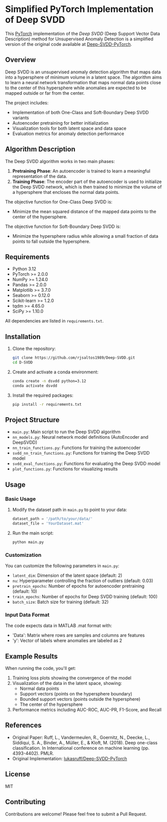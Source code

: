 # Simplified PyTorch Implementation of Deep SVDD

This [PyTorch](https://pytorch.org/) implementation of the *Deep SVDD* (Deep Support Vector Data Description) method for Unsupervised Anomaly Detection is a simplified version of the original code available at [Deep-SVDD-PyTorch](https://github.com/lukasruff/Deep-SVDD-PyTorch).

## Overview

Deep SVDD is an unsupervised anomaly detection algorithm that maps data into a hypersphere of minimum volume in a latent space. The algorithm aims to learn a neural network transformation that maps normal data points close to the center of this hypersphere while anomalies are expected to be mapped outside or far from the center.

The project includes:
- Implementation of both One-Class and Soft-Boundary Deep SVDD variants
- Autoencoder pretraining for better initialization
- Visualization tools for both latent space and data space
- Evaluation metrics for anomaly detection performance

## Algorithm Description

The Deep SVDD algorithm works in two main phases:
1. **Pretraining Phase**: An autoencoder is trained to learn a meaningful representation of the data.
2. **Training Phase**: The encoder part of the autoencoder is used to initialize the Deep SVDD network, which is then trained to minimize the volume of a hypersphere that encloses the normal data points.

The objective function for One-Class Deep SVDD is:
- Minimize the mean squared distance of the mapped data points to the center of the hypersphere.

The objective function for Soft-Boundary Deep SVDD is:
- Minimize the hypersphere radius while allowing a small fraction of data points to fall outside the hypersphere.

## Requirements
- Python 3.12
- PyTorch >= 2.0.0
- NumPy >= 1.24.0
- Pandas >= 2.0.0
- Matplotlib >= 3.7.0
- Seaborn >= 0.12.0
- Scikit-learn >= 1.2.0
- tqdm >= 4.65.0
- SciPy >= 1.10.0

All dependencies are listed in `requirements.txt`.

## Installation

1. Clone the repository:
   ```bash
   git clone https://github.com/rjsaltos1989/Deep-SVDD.git
   cd D-SVDD
   ```

2. Create and activate a conda environment:
   ```bash
   conda create -n dsvdd python=3.12
   conda activate dsvdd
   ```

3. Install the required packages:
   ```bash
   pip install -r requirements.txt
   ```

## Project Structure

- `main.py`: Main script to run the Deep SVDD algorithm
- `nn_models.py`: Neural network model definitions (AutoEncoder and DeepSVDD)
- `nn_train_functions.py`: Functions for training the autoencoder
- `svdd_nn_train_functions.py`: Functions for training the Deep SVDD model
- `svdd_eval_functions.py`: Functions for evaluating the Deep SVDD model
- `plot_functions.py`: Functions for visualizing results

## Usage

### Basic Usage

1. Modify the dataset path in `main.py` to point to your data:
   ```python
   dataset_path = '/path/to/your/data/'
   dataset_file = 'YourDataset.mat'
   ```

2. Run the main script:
   ```bash
   python main.py
   ```

### Customization

You can customize the following parameters in `main.py`:

- `latent_dim`: Dimension of the latent space (default: 2)
- `nu`: Hyperparameter controlling the fraction of outliers (default: 0.03)
- `pretrain_epochs`: Number of epochs for autoencoder pretraining (default: 10)
- `train_epochs`: Number of epochs for Deep SVDD training (default: 100)
- `batch_size`: Batch size for training (default: 32)

### Input Data Format

The code expects data in MATLAB .mat format with:
- 'Data': Matrix where rows are samples and columns are features
- 'y': Vector of labels where anomalies are labeled as 2

## Example Results

When running the code, you'll get:
1. Training loss plots showing the convergence of the model
2. Visualization of the data in the latent space, showing:
   - Normal data points
   - Support vectors (points on the hypersphere boundary)
   - Bounded support vectors (points outside the hypersphere)
   - The center of the hypersphere
3. Performance metrics including AUC-ROC, AUC-PR, F1-Score, and Recall

## References

- Original Paper: Ruff, L., Vandermeulen, R., Goernitz, N., Deecke, L., Siddiqui, S. A., Binder, A., Müller, E., & Kloft, M. (2018). Deep one-class classification. In International conference on machine learning (pp. 4393-4402). PMLR.
- Original Implementation: [lukasruff/Deep-SVDD-PyTorch](https://github.com/lukasruff/Deep-SVDD-PyTorch)

## License

MIT

## Contributing

Contributions are welcome! Please feel free to submit a Pull Request.
